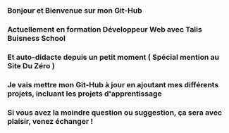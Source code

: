 ### Bonjour et Bienvenue sur mon Git-Hub
### Actuellement en formation Développeur Web avec Talis Buisness School
### Et auto-didacte depuis un petit moment ( Spécial mention au Site Du Zéro )
### Je vais mettre mon Git-Hub à jour en ajoutant mes différents projets, incluant les projets d'apprentissage
### Si vous avez la moindre question ou suggestion, ça sera avec plaisir, venez échanger !

<!--
**theo-m14/theo-m14** is a ✨ _special_ ✨ repository because its `README.md` (this file) appears on your GitHub profile.

Here are some ideas to get you started:

- 🔭 I’m currently working on ...
- 🌱 I’m currently learning ...
- 👯 I’m looking to collaborate on ...
- 🤔 I’m looking for help with ...
- 💬 Ask me about ...
- 📫 How to reach me: ...
- 😄 Pronouns: ...
- ⚡ Fun fact: ...
-->
